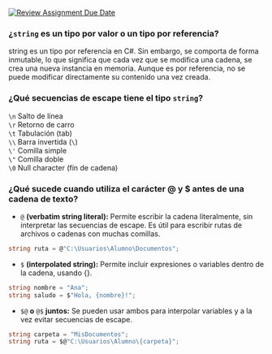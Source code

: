 [![Review Assignment Due Date](https://classroom.github.com/assets/deadline-readme-button-22041afd0340ce965d47ae6ef1cefeee28c7c493a6346c4f15d667ab976d596c.svg)](https://classroom.github.com/a/24pP-Pw_)


### ¿`string` es un tipo por valor o un tipo por referencia?
string es un tipo por referencia en C#. Sin embargo, se comporta de forma inmutable, lo que significa que cada vez que se modifica una cadena, se crea una nueva instancia en memoria.
Aunque es por referencia, no se puede modificar directamente su contenido una vez creada.


### ¿Qué secuencias de escape tiene el tipo `string`? 

`\n`   Salto de línea        
`\r`   Retorno de carro        
`\t`   Tabulación (tab)        
`\\`   Barra invertida (`\`)   
`\'`   Comilla simple          
`\"`   Comilla doble           
`\0`   Null character (fin de cadena)

### ¿Qué sucede cuando utiliza el carácter @ y $ antes de una cadena de texto? 
- `@` **(verbatim string literal):** Permite escribir la cadena literalmente, sin interpretar las secuencias de escape. Es útil para escribir rutas de archivos o cadenas con muchas comillas.
```csharp
string ruta = @"C:\Usuarios\Alumno\Documentos";
```

- `$` **(interpolated string):** Permite incluir expresiones o variables dentro de la cadena, usando {}.
```csharp
string nombre = "Ana";
string saludo = $"Hola, {nombre}!";
```

- `$@` **o** `@$` **juntos:** Se pueden usar ambos para interpolar variables y a la vez evitar secuencias de escape.
```csharp
string carpeta = "MisDocumentos";
string ruta = $@"C:\Usuarios\Alumno\{carpeta}";
```
